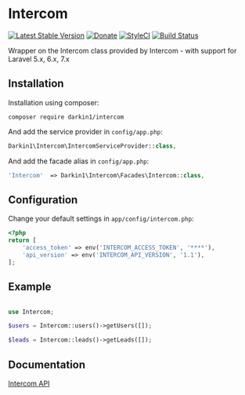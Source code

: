 Intercom
===============

[![Latest Stable Version](http://img.shields.io/github/release/darkin1/intercom.svg)](https://packagist.org/packages/darkin1/intercom) [![Donate](https://img.shields.io/badge/donate-paypal-blue.svg)](https://www.paypal.me/dciesielski)
[![StyleCI](https://styleci.io/repos/54785593/shield?branch=master)](https://styleci.io/repos/54785593)
[![Build Status](https://travis-ci.org/darkin1/intercom.svg?branch=master)](https://travis-ci.org/darkin1/intercom)

Wrapper on the Intercom class provided by Intercom  - with support for Laravel 5.x, 6.x, 7.x

Installation
------------

Installation using composer:

```
composer require darkin1/intercom
```


And add the service provider in `config/app.php`:

```php
Darkin1\Intercom\IntercomServiceProvider::class,
```

And add the facade alias in `config/app.php`:

```php
'Intercom'  => Darkin1\Intercom\Facades\Intercom::class,
```

Configuration
-------------

Change your default settings in `app/config/intercom.php`:

```php
<?php
return [
    'access_token' => env('INTERCOM_ACCESS_TOKEN', '****'),
    'api_version' => env('INTERCOM_API_VERSION', '1.1'),
];
```


Example
-------------

```php

use Intercom;

$users = Intercom::users()->getUsers([]);

$leads = Intercom::leads()->getLeads([]);

```


Documentation
-------------

[Intercom API](https://github.com/intercom/intercom-php)

